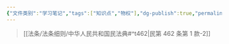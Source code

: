 ```yaml
---
{"文件类别":"学习笔记","tags":["知识点","物权"],"dg-publish":true,"permalink":"/学习笔记studyup/知识点cheese/占有妨害排除请求权/","dgPassFrontmatter":true,"created":"2024-10-25T09:58:32.375+08:00","updated":"2024-10-25T09:59:50.474+08:00"}
---
```


> [[法条/法条细则/中华人民共和国民法典#^t462\|民第 462 条第 1 款-2]]
